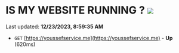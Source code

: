 # IS MY WEBSITE RUNNING ? [![](https://img.shields.io/static/v1?label=Sponsor&message=%E2%9D%A4&logo=GitHub&color=%23fe8e86)](https://github.com/sponsors/<username>)

Last updated: **12/23/2023, 8:59:35 AM**

- `GET` [https://youssefservice.me](https://youssefservice.me) - **Up** (620ms)
